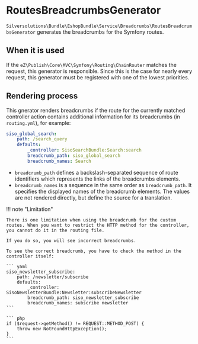 # RoutesBreadcrumbsGenerator

`Silversolutions\Bundle\EshopBundle\Service\Breadcrumbs\RoutesBreadcrumbsGenerator`
generates the breadcrumbs for the Symfony routes.

## When it is used

If the `eZ\Publish\Core\MVC\Symfony\Routing\ChainRouter` matches the request, this generator is responsible.
Since this is the case for nearly every request, this generator must be registered with one of the lowest priorities.

## Rendering process

This gnerator renders breadcrumbs if the route for the currently matched controller action
contains additional information for its breadcrumbs (in `routing.yml`), for example:

``` yaml
siso_global_search:
    path: /search_query
    defaults:
        _controller: SisoSearchBundle:Search:search
        breadcrumb_path: siso_global_search
        breadcrumb_names: Search
```

- `breadcrumb_path` defines a backslash-separated sequence of route identifiers which represents the links of the breadcrumbs elements.
- `breadcrumb_names` is a sequence in the same order as `breadcrumb_path`. It specifies the displayed names of the breadcrumb elements. The values are not rendered directly, but define the source for a translation.

!!! note "Limitation"

    There is one limitation when using the breadcrumb for the custom routes. When you want to restrict the HTTP method for the controller, you cannot do it in the routing file.

    If you do so, you will see incorrect breadcrumbs.

    To see the correct breadcrumb, you have to check the method in the controller itself:

    ``` yaml
    siso_newsletter_subscribe:
        path: /newsletter/subscribe
        defaults: 
            _controller: SisoNewsletterBundle:Newsletter:subscribeNewsletter
            breadcrumb_path: siso_newsletter_subscribe
            breadcrumb_names: subscribe newsletter
    ```
    
    ``` php
    if ($request->getMethod() != REQUEST::METHOD_POST) {
        throw new NotFoundHttpException();
    }
    ```
